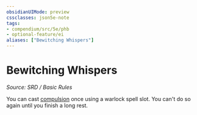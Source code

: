 ```yaml
---
obsidianUIMode: preview
cssclasses: json5e-note
tags:
- compendium/src/5e/phb
- optional-feature/ei
aliases: ["Bewitching Whispers"]
---
```

# Bewitching Whispers
*Source: SRD / Basic Rules* 

You can cast [compulsion](compulsion.md) once using a warlock spell slot. You can't do so again until you finish a long rest.